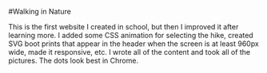 #Walking in Nature 

This is the first website I created in school, but then I improved it after learning more. I added some CSS animation for selecting the hike, created SVG boot prints that appear in the header when the screen is at least 960px wide, made it responsive, etc. I wrote all of the content and took all of the pictures. The dots look best in Chrome.